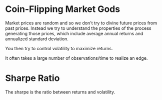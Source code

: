 # Coin-Flipping Market Gods

Market prices are random and so we don't try to divine future prices from past prices. Instead we try to understand the properties of the process generating those prices, which include average annual returns and annualized standard deviation.

You then try to control volatility to maximize returns.

It often takes a large number of observations/time to realize an edge.

# Sharpe Ratio

The sharpe is the ratio between returns and volatility.